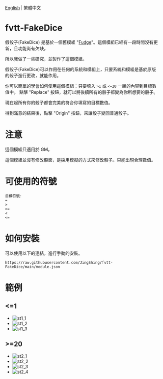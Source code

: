 [English](README.md) | 繁體中文
# fvtt-FakeDice
假骰子(FakeDice) 是基於一個舊模組 "[Fudge](https://github.com/troygoode/fvtt-fudge)"。這個模組已經有一段時間沒有更新，且功能尚有欠缺。

所以我做了一些研究，並製作了這個模組。

假骰子(FakeDice)可以作用在任何的系統和模組上，只要系統和模組是基於原版的骰子進行更改，就能作用。

你可以簡單的學會如何使用這個模組：只要填入 ```>1``` 或 ```<=20``` 一類的內容到目標數值中。 點擊 "Replace" 按鈕，就可以將後續所有的骰子都變為你所想要的骰子。

現在起所有你的骰子都會完美的符合你填寫的目標數值。

得到滿意的結果後，點擊 "Origin" 按鈕，來讓骰子變回普通骰子。

# 注意
這個模組只適用於 GM。

這個模組並沒有修改骰面，是採用模擬的方式來修改骰子。只能出現合理數值。

# 可使用的符號
```
目標符號:
=
>
>=
<
<=
```

# 如何安裝
可以使用以下的連結，進行手動的安裝。

```https://raw.githubusercontent.com/JingShing/fvtt-FakeDice/main/module.json```

# 範例
## <=1
* ![st1_1](image/st1_1.png)
* ![st1_2](image/st1_2.png)
* ![st1_3](image/st1_3.png)
## >=20
* ![st2_1](image/gt20_1.png)
* ![st2_2](image/gt20_2.png)
* ![st2_3](image/gt20_3.png)
* ![st2_4](image/gt20_4.png)
